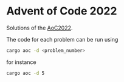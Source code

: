 # Advent of Code 2022

Solutions of the [AoC2022](https://adventofcode.com/2022).

The code for each problem can be run using

```bash
cargo aoc -d <problem_number>
```

for instance

```bash
cargo aoc -d 5
```
